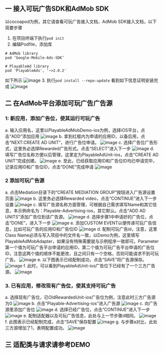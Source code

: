 ## 一 接入可玩广告SDK和AdMob SDK
以cocoapod为例，其它请查看可玩广告接入文档，AdMob SDK接入文档，以下简要步骤
1. 在项目终端下执行```pod init```
2. 编辑Podfile，添加库
```
# AdMob library
pod ‘Google-Mobile-Ads-SDK’

# PlayableAd library
pod 'PlayableAds', '~>2.0.2'
```
如下所示
![image](imgs/image01.png)
3. 执行```pod install --repo-update``` 看到如下信息证明安装完成
![image](imgs/image02.png)
## 二 在AdMob平台添加可玩广告广告源
### 1: 新应用，添加广告位，使其运行可玩广告
a. 输入应用名，这里以PlayableAdMobDemo-ios为例，选择iOS平台，点击“ADD”添加应用
![image](imgs/image03.png)
b. 拿到红框内为申请的应用ID，以备后用，点击“NEXT:CREATE AD UNIT”，进行广告位申请。
![image](imgs/image04.png)
c. 选择广告位广告形式，这里务必选择Rewarded广告形式。点击“SELECT”进入下一步
![image](imgs/image05.png)
d. 填写广告位名称方便以后管理，这里定为PlayableAdUnit-ios，点击“CREATE AD UNIT”完成创建。
![image](imgs/image06.png)
e. 至此，已经获取应用ID和广告位ID均已申请完毕，记录应用ID和广告位ID，点击“DONE”完成申请
![image](imgs/image07.png)
### 2 添加可玩广告源
a. 点击Mediation目录下的“CREATE MEDIATION GROUP”按钮进入广告源设置页面
![image](imgs/image08.png)
b. 这里务必选择Rewarded video，点击“CONTINUE”进入下一步设置
![image](imgs/image09.png)
c. 填写广告源名称方面管理，可根据自己需求填写Name和其它信息，本示例命名为：Playable-Advertising-ios，其它默认。点击“ADD AD UNITS”添加广告位到该广告源。
![image](imgs/image10.png)
d. 选择步骤1中申请好的广告位，点击“DONE”，进入下一步
![image](imgs/image11.png)
e. 添加CUSTOM EVENT以便传递可玩广告信息，比如可玩广告的应用ID和广告位ID
![image](imgs/image12.png)
d. 配制可玩广告id，注意，这里Class Name必须与写入项目中的文件名一致，以Demo为例，这里填写PlayableAdMobAdapter，如果没有特殊需要就与示例程序一致即可。Parameter第一个值为可玩广告平台申请的应用ID，第二个值为可玩广告平台申请的广告位ID，注意这两个值的顺序不能更改，且之间只有一个空格，否则可能请求不到可玩广告。
![image](imgs/image13.png)
e. 以下图表示已经配制成功，点击“SAVE”将广告源保存。
![image](imgs/image14.png)
f. 此时，可以看到PlayableAdUnit-ios广告位下已经有了一个三方广告源。
![image](imgs/image15.png)

### 3. 已有应用，修改现有广告位，使其支持可玩广告
a. 选择现有广告位，已OldRewardedUnit-ios广告位为例，注意此时三方广告源为0
![image](imgs/image16.png)
b. 点击"Playable-Advertising-ios"进入广告源
![image](imgs/image17.png)
c. 向广告源里添加广告位
![image](imgs/image18.png)
d. 选择已经广告位，点击“CONTINUE”进入下一步
![image](imgs/image19.png)
e. 配制适配器以及可玩广告信息，此处与上一节步骤d相同。
![image](imgs/image20.png)
f. 此图表示已经配制完成，点击“SAVE”保存配置
![image](imgs/image21.png)
g. 与步骤a对比，此处三方源增加了1，表明配置成功。
![image](imgs/image22.png)
## 三 适配类与请求请参考DEMO
